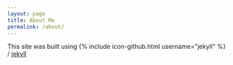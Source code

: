 ```yaml
---
layout: page
title: About Me
permalink: /about/
---
```



This site was built using {% include icon-github.html username="jekyll" %} /
[jekyll](https://github.com/jekyll/jekyll)

